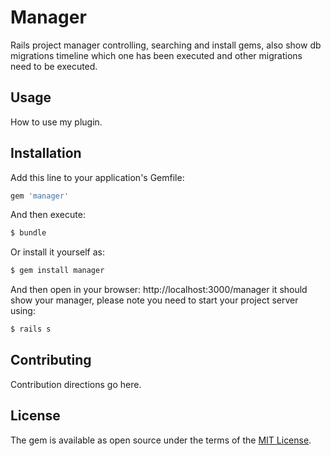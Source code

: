 # Manager
Rails project manager controlling, searching and install gems, also show db migrations timeline which one has been executed and other migrations need to be executed.

## Usage
How to use my plugin.

## Installation
Add this line to your application's Gemfile:

```ruby
gem 'manager'
```

And then execute:
```bash
$ bundle
```

Or install it yourself as:
```bash
$ gem install manager
```

And then open in your browser:
http://localhost:3000/manager
it should show your manager, please note you need to start your project server
using:
```bash
$ rails s
```

## Contributing
Contribution directions go here.

## License
The gem is available as open source under the terms of the [MIT License](http://opensource.org/licenses/MIT).

